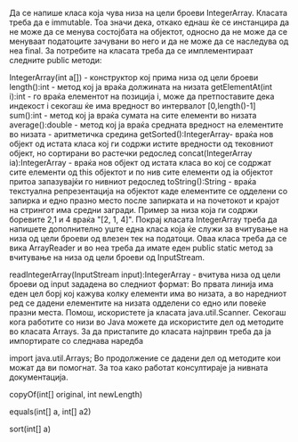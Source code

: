Да се напише класа која чува низа на цели броеви IntegerArray. Класата треба да е immutable. Тоа значи дека, откако еднаш ќе се инстанцира да не може да се менува состојбата на објектот, односно да не може да се менуваат податоците зачувани во него и да не може да се наследува од неа final. За потребите на класата треба да се имплементираат следните public методи:

IntegerArray(int a[]) - конструктор кој прима низа од цели броеви
length():int - метод кој ја враќа должината на низата
getElementAt(int i):int - го враќа елементот на позиција i, може да претпоставите дека индекост i секогаш ќе има вредност во интервалот [0,length()-1]
sum():int - метод кој ја враќа сумата на сите елемeнти во низата
average():double - метод кој ја враќа средната вредност на елементите во низата - аритметичка средина
getSorted():IntegerArray- враќа нов објект од истата класа кој ги содржи истите вредности од тековниот објект, но сортирани во растечки редослед
concat(IntegerArray ia):IntegerArray - враќа нов објект од истата класа во кој се содржат сите елементи од this објектот и по нив сите елементи од ia објектот притоа запазувајќи го нивниот редослед
toString():String - враќа текстуална репрезентација на објектот каде елементите се одделени со запиркa и едно празно место после запирката и на почетокот и крајот на стрингот има средни загради. Пример за низа која ги содржи боревите 2,1 и 4 враќа "[2, 1, 4]".
Покрај класата IntegerArray треба да напишете дополнително уште една класа која ќе служи за вчитување на низа од цели броеви од влезен тек на податоци. Оваа класа треба да се вика ArrayReader и во неа треба да имате еден public static метод за вчитување на низа од цели броеви од InputStream.

readIntegerArray(InputStream input):IntegerArray - вчитува низа од цели броеви од input зададена во следниот формат: Во првата линија има еден цел борј кој кажува колку елементи има во низата, а во наредниот ред се дадени елементите на низата одделени со едно или повеќе празни места. Помош, искористете ја класата java.util.Scanner.
Секогаш кога работите со низи во Java можете да искористите дел од методите во класата Arrays. За да пристапите до класата најпрвин треба да ја импортирате со следнава наредба

import java.util.Arrays;
Во продолжение се дадени дел од методите кои можат да ви помогнат. За тоа како работат консултираје ја нивната документација.

copyOf(int[] original, int newLength)

equals(int[] a, int[] a2)

sort(int[] a)
